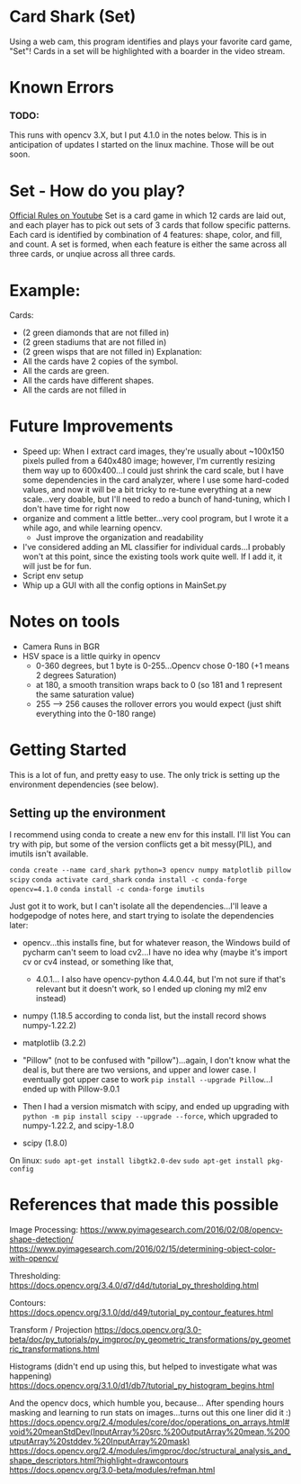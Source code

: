 # Card Shark (Set)
Using a web cam, this program identifies and plays your favorite card game, "Set"! Cards in a set will be highlighted
with a boarder in the video stream. 

# Known Errors
### TODO:
This runs with opencv 3.X, but I put 4.1.0 in the notes below. This is in anticipation of updates I started on the linux
machine. Those will be out soon.

# Set - How do you play?
[Official Rules on Youtube](https://youtu.be/NzXDfSFQ1c0)
Set is a card game in which 12 cards are laid out, and each player has to pick out sets of 3 cards that follow specific 
patterns. Each card is identified by combination of 4 features: shape, color, and fill, and count. A set is formed,
when each feature is either the same across all three cards, or unqiue across all three cards.
# Example:
Cards:
- (2 green diamonds that are not filled in)
- (2 green stadiums that are not filled in)
- (2 green wisps    that are not filled in)
Explanation:
- All the cards have 2 copies of the symbol.
- All the cards are green.
- All the cards have different shapes.
- All the cards are not filled in  
    
# Future Improvements
- Speed up: When I extract card images, they're usually about ~100x150 pixels pulled from a 640x480 image; however,
I'm currently resizing them way up to 600x400...I could just shrink the card scale, but I have some dependencies
in the card analyzer, where I use some hard-coded values, and now it will be a bit tricky to re-tune everything
at a new scale...very doable, but I'll need to redo a bunch of hand-tuning, which I don't have time for right now
- organize and comment a little better...very cool program, but I wrote it a while ago, and while learning opencv.
    - Just improve the organization and readability
- I've considered adding an ML classifier for individual cards...I probably won't at this point, since the
existing tools work quite well. If I add it, it will just be for fun.
- Script env setup
- Whip up a GUI with all the config options in MainSet.py

# Notes on tools
- Camera Runs in BGR
- HSV space is a little quirky in opencv
    - 0-360 degrees, but 1 byte is 0-255...Opencv chose 0-180 (+1 means 2 degrees Saturation)
    - at 180, a smooth transition wraps back to 0 (so 181 and 1 represent the same saturation value)
    - 255 --> 256 causes the rollover errors you would expect (just shift everything into the 0-180 range)


# Getting Started
This is a lot of fun, and pretty easy to use. The only trick is setting up the environment dependencies (see below).

## Setting up the environment

I recommend using conda to create a new env for this install. I'll list You can try with pip, but some of the version
conflicts get a bit messy(PIL), and imutils isn't available.

`conda create --name card_shark python=3 opencv numpy matplotlib pillow scipy`
`conda activate card_shark`
`conda install -c conda-forge opencv=4.1.0`
`conda install -c conda-forge imutils`

Just got it to work, but I can't isolate all the dependencies...I'll leave a hodgepodge of
notes here, and start trying to isolate the dependencies later:
- opencv...this installs fine, but for whatever reason, the Windows build of pycharm can't seem
to load cv2...I have no idea why (maybe it's import cv or cv4 instead, or something like that, 
    - 4.0.1... I also have opencv-python 4.4.0.44, but I'm not sure if that's relevant
but it doesn't work, so I ended up cloning my ml2 env instead)
- numpy (1.18.5 according to conda list, but the install record shows numpy-1.22.2)
- matplotlib (3.2.2)
- "Pillow" (not to be confused with "pillow")...again, I don't know what the deal is,
but there are two versions, and upper and lower case. I eventually got upper case to work 
`pip install --upgrade Pillow`...I ended up with Pillow-9.0.1
- Then I had a version mismatch with scipy, and ended up upgrading with 
`python -m pip install scipy --upgrade --force`, which upgraded to numpy-1.22.2, and scipy-1.8.0

- scipy (1.8.0)


On linux:
`sudo apt-get install libgtk2.0-dev`
`sudo apt-get install pkg-config`


# References that made this possible
Image Processing:
https://www.pyimagesearch.com/2016/02/08/opencv-shape-detection/
https://www.pyimagesearch.com/2016/02/15/determining-object-color-with-opencv/

Thresholding:
https://docs.opencv.org/3.4.0/d7/d4d/tutorial_py_thresholding.html

Contours:
https://docs.opencv.org/3.1.0/dd/d49/tutorial_py_contour_features.html

Transform / Projection
https://docs.opencv.org/3.0-beta/doc/py_tutorials/py_imgproc/py_geometric_transformations/py_geometric_transformations.html

Histograms (didn't end up using this, but helped to investigate what was happening)
https://docs.opencv.org/3.1.0/d1/db7/tutorial_py_histogram_begins.html

And the opencv docs, which humble you, because...
After spending hours masking and learning to run stats on images...turns out this one liner did it :)
https://docs.opencv.org/2.4/modules/core/doc/operations_on_arrays.html#void%20meanStdDev(InputArray%20src,%20OutputArray%20mean,%20OutputArray%20stddev,%20InputArray%20mask)
https://docs.opencv.org/2.4/modules/imgproc/doc/structural_analysis_and_shape_descriptors.html?highlight=drawcontours
https://docs.opencv.org/3.0-beta/modules/refman.html